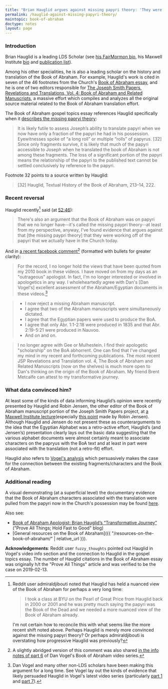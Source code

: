 ```yaml
---
title: "Brian Hauglid argues against missing papyri theory: 'They were working off of the papryri that we actually have in the Church today'"
permalink: /hauglid-against-missing-papyri-theory/
maintopic: book-of-abraham
doctype: notes
layout: page
---
```


### Introduction

Brian Hauglid is a leading LDS Scholar (see [his FairMormon bio](https://web.archive.org/web/20181013215341/https://www.fairmormon.org/testimonies/scholars/brian-m-hauglid), his Maxwell Institute [bio](https://web.archive.org/web/20181106214354/https://mi.byu.edu/people/brian-hauglid/) and [publication list](https://web.archive.org/web/20170126055340/https://publications.mi.byu.edu/people/brian-m-hauglid/)).

Among his other specialities, he is also a leading scholar on the history and translation of the Book of Abraham.  For example, Hauglid's work is cited in seven of the 46 footnotes from the Church's [Book of Abraham essay](https://www.lds.org/topics/translation-and-historicity-of-the-book-of-abraham?lang=eng), and he is one of two editors responsible for [The Joseph Smith Papers, Revelations and Translations, Vol. 4: Book of Abraham and Related Manuscripts](https://www.bookofmormoncentral.org/blog/new-joseph-smith-papers-volume-published), a massive effort which compiles and analyzes all the original source material related to the Book of Abraham translation effort.

The Book of Abraham gospel topics essay references Hauglid specifically when it [describes the missing papryi theory](https://www.lds.org/topics/translation-and-historicity-of-the-book-of-abraham?lang=eng):

> It is likely futile to assess Joseph’s ability to translate papyri when we now have only a fraction of the papyri he had in his possession. Eyewitnesses spoke of “a long roll” or multiple “rolls” of papyrus. [32] Since only fragments survive, it is likely that much of the papyri accessible to Joseph when he translated the book of Abraham is not among these fragments. The loss of a significant portion of the papyri means the relationship of the papyri to the published text cannot be settled conclusively by reference to the papyri.

Footnote 32 points to a source written by Hauglid:

> [32] Hauglid, Textual History of the Book of Abraham, 213–14, 222.

### Recent reversal

Hauglid recently[^2000shift] said (at [52:46](https://youtu.be/y3-SKjlNOCQ?t=3166)):

> There's also an argument that the Book of Abraham was on papyri that we no longer have--it's called the missing paypri theory--at least from my perspective, anyway, I've found evidence that argues against that [the missing paypri theory] that they were working off of the papyri that we actually have in the Church today.

And in [a recent facebook comment](https://www.facebook.com/dan.vogel.35/posts/1398006876998582)[^also_shared_by_vogel] (formatted with bullets for greater clarity):

> For the record, I no longer hold the views that have been quoted from my 2010 book in these videos. I have moved on from my days as an "outrageous" apologist. In fact, I'm no longer interested or involved in apologetics in any way. I wholeheartedly agree with Dan's [Dan Vogel's] excellent assessment of the Abraham/Egyptian documents in these videos.[^vogels_explanation_of_the_data]

> * I now reject a missing Abraham manuscript.
> * I agree that two of the Abraham manuscripts were simultaneously dictated.
> * I agree that the Egyptian papers were used to produce the BoA.
> * I agree that only Abr. 1:1-2:18 were produced in 1835 and that Abr. 2:19-5:21 were produced in Nauvoo.
> * And on and on.

> I no longer agree with Gee or Mulhestein. I find their apologetic "scholarship" on the BoA abhorrent. One can find that I've changed my mind in my recent and forthcoming publications. The most recent JSP Revelations and Translation vol. 4, The Book of Abraham and Related Manuscripts (now on the shelves) is much more open to Dan's thinking on the origin of the Book of Abraham. My friend Brent Metcalfe can attest to my transformative journey.

### What data convinced him?

At least some of the kinds of data informing Hauglid’s opinion were recently presented by Hauglid and Robin Jensen, the other editor of the Book of Abraham manuscript portion of the Joseph Smith Papers project, at [a Maxwell Institute lecture](https://www.youtube.com/watch?v=tznpRR0Fos8)(especially [this point](https://www.youtube.com/watch?v=tznpRR0Fos8&t=2851) made by Robin Jensen). Although Hauglid and Jensen do not present these as counterarguments to the idea that the Egyptian Alphabet was a retro-active effort, Hauglid’s (and Jensen’s) presentation clearly lays out the basic data suggesting that the various alphabet documents were almost certainly meant to associate characters on the papryus with the BoA text and at least in part were associated with the translation (not a retro-fit) effort.

Hauglid also refers to [Vogel's analysis](https://www.youtube.com/playlist?list=PLjxwXGB2KzRaejlyYHN1Lm9qDYmUpGgQw) which persuasively makes the case for the connection between the existing fragments/characters and the Book of Abraham.

### Additional reading

A visual demonstrating (at a superficial level) the documentary evidence that the Book of Abraham characters associated with the translation were pulled from the papyri now in the Church's possession may be found [here](https://www.reddit.com/r/mormon/comments/9yt977/the_book_of_abraham_11218_graphic/).

Also see:

* [Book of Abraham Apologist: Brian Hauglid’s “Transformative Journey”](https://proveallthingsholdfasttogood.wordpress.com/book-of-abraham-apologist-brian-hauglids-transformative-journey/) ("Prove All Things; Hold Fast to Good" blog)
* [General resources on the Book of Abraham]({{ "/resources-on-the-book-of-abraham/" | relative_url }}).

**Acknowledgements**: Reddit user `fuzzy_thoughts` pointed out Hauglid in Vogel's video info section and the connection to Hauglid in the gospel topics essay. The number of Hauglid citations in the Book of Abraham essay was originally h/t the "Prove All Things" article and was verified to be the case on 2019-02-13.

[^vogels_explanation_of_the_data]: Dan Vogel and many other non-LDS scholars have been making this argument for a long time. See Vogel lay out the kinds of evidence that likely persuaded Hauglid in Vogel's latest video series (particularly [part 1](https://www.youtube.com/watch?v=AtJT_xjIgdM) and [part 7](https://www.youtube.com/watch?v=K_7haq-PdjU)).

[^also_shared_by_vogel]: A slightly abridged version of this comment was also shared [in the info notes of part 6](https://www.youtube.com/watch?v=I47ibkJ4QrE) of Dan Vogel's Book of Abraham video series.

[^2000shift]: Reddit user admiraldjibouti noted that Hauglid has held a nuanced view of the Book of Abraham for perhaps a very long time:

    > I took a class at BYU on the Pearl of Great Price from Hauglid back in 2000 or 2001 and he was pretty much saying the papyri was the Book of the Dead and we needed a more nuanced view of the Book of Abraham already.

    I'm not certain how to reconcile this with what seems like the more recent shift noted above.  Perhaps Hauglid is merely more convinced against the missing papyri theory?  Or perhaps admiraldjibouti is overstating how progressive Hauglid was previously?
